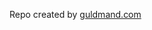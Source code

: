 <footer>
  <p>Repo created by <a href="guldmand.com" target="_blank">guldmand.com</a></p>
</footer>
